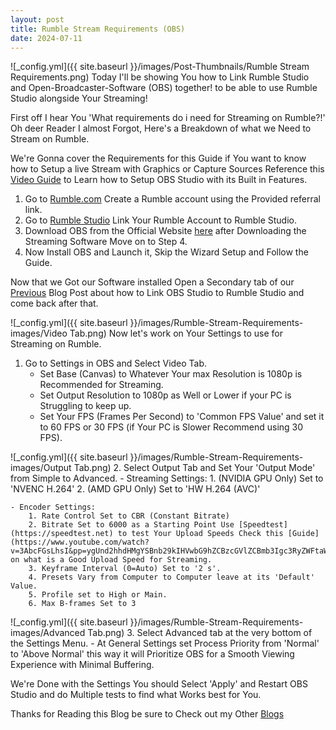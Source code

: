 ```yaml
---
layout: post
title: Rumble Stream Requirements (OBS)
date: 2024-07-11
---
```

![_config.yml]({{ site.baseurl }}/images/Post-Thumbnails/Rumble Stream Requirements.png)
Today I'll be showing You how to Link Rumble Studio and Open-Broadcaster-Software (OBS) together! to be able to use Rumble Studio alongside Your Streaming!

First off I hear You 'What requirements do i need for Streaming on Rumble?!' Oh deer Reader I almost Forgot, Here's a Breakdown of what we Need to Stream on Rumble.

We're Gonna cover the Requirements for this Guide if You want to know how to Setup a live Stream with Graphics or Capture Sources Reference this [Video Guide](https://youtu.be/0-i1mwOX0EA?t=110) to Learn how to Setup OBS Studio with its Built in Features.

1. Go to [Rumble.com](https://rumble.com/register/tinyplayerss1) Create a Rumble account using the Provided referral link.
2. Go to [Rumble Studio](https://studio.rumble.com) Link Your Rumble Account to Rumble Studio.
3. Download OBS from the Official Website [here](https://obsproject.com) after Downloading the Streaming Software Move on to Step 4.
4. Now Install OBS and Launch it, Skip the Wizard Setup and Follow the Guide.

Now that we Got our Software installed Open a Secondary tab of our [Previous](https://tinyplayerss.github.io/How-to-use-Rumble-Studio-with-OBS/) Blog Post about how to Link OBS Studio to Rumble Studio and come back after that.

![_config.yml]({{ site.baseurl }}/images/Rumble-Stream-Requirements-images/Video Tab.png)
Now let's work on Your Settings to use for Streaming on Rumble.
1. Go to Settings in OBS and Select Video Tab.
    - Set Base (Canvas) to Whatever Your max Resolution is 1080p is Recommended for Streaming.
    - Set Output Resolution to 1080p as Well or Lower if your PC is Struggling to keep up.
    - Set Your FPS (Frames Per Second) to 'Common FPS Value' and set it to 60 FPS or 30 FPS (if Your PC is Slower Recommend using 30 FPS).

![_config.yml]({{ site.baseurl }}/images/Rumble-Stream-Requirements-images/Output Tab.png)
2. Select Output Tab and Set Your 'Output Mode' from Simple to Advanced.
    - Streaming Settings:
        1. (NVIDIA GPU Only) Set to 'NVENC H.264'
        2. (AMD GPU Only) Set to 'HW H.264 (AVC)'

    - Encoder Settings:
        1. Rate Control Set to CBR (Constant Bitrate)
        2. Bitrate Set to 6000 as a Starting Point Use [Speedtest](https://speedtest.net) to test Your Upload Speeds Check this [Guide](https://www.youtube.com/watch?v=3AbcFGsLhsI&pp=ygUnd2hhdHMgYSBnb29kIHVwbG9hZCBzcGVlZCBmb3Igc3RyZWFtaW5n) on what is a Good Upload Speed for Streaming.
        3. Keyframe Interval (0=Auto) Set to '2 s'.
        4. Presets Vary from Computer to Computer leave at its 'Default' Value.
        5. Profile set to High or Main.
        6. Max B-frames Set to 3

![_config.yml]({{ site.baseurl }}/images/Rumble-Stream-Requirements-images/Advanced Tab.png)
3. Select Advanced tab at the very bottom of the Settings Menu.
    - At General Settings set Process Priority from 'Normal' to 'Above Normal' this way it will Prioritize OBS for a Smooth Viewing Experience with Minimal Buffering.

We're Done with the Settings You should Select 'Apply' and Restart OBS Studio and do Multiple tests to find what Works best for You.

Thanks for Reading this Blog be sure to Check out my Other [Blogs](https://tinyplayerss.github.io)